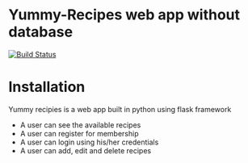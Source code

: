 # Yummy-Recipes web app without database
[![Build Status](https://travis-ci.org/geofrocker/Yummy-Recipes.svg?branch=master)](https://travis-ci.org/geofrocker/Yummy-Recipes)
# Installation
Yummy recipies is a web app built in python using flask framework
  * A user can see the available recipes
  * A user can register for membership
  * A user can login using his/her credentials
  * A user can add, edit and delete recipes
